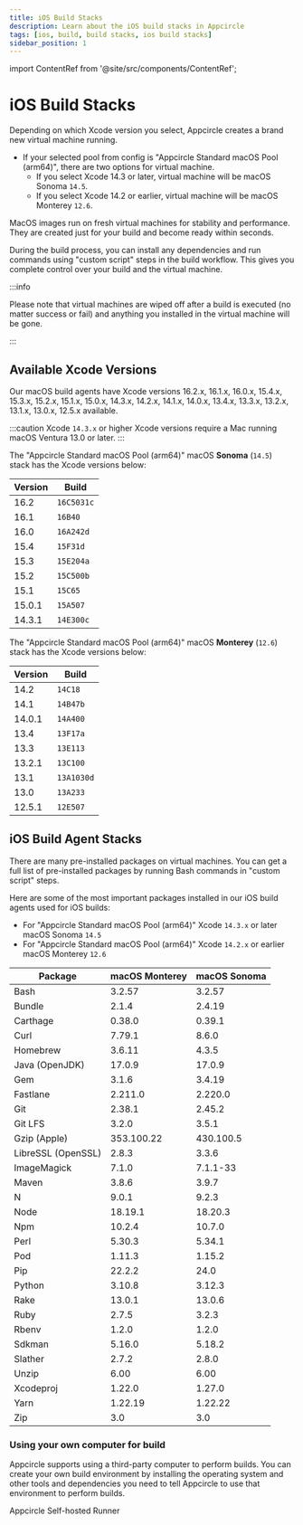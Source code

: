 ```yaml
---
title: iOS Build Stacks
description: Learn about the iOS build stacks in Appcircle
tags: [ios, build, build stacks, ios build stacks]
sidebar_position: 1
---
```


import ContentRef from '@site/src/components/ContentRef';

# iOS Build Stacks

Depending on which Xcode version you select, Appcircle creates a brand new virtual machine running.

- If your selected pool from config is "Appcircle Standard macOS Pool (arm64)", there are two options for virtual machine.
  - If you select Xcode 14.3 or later, virtual machine will be macOS Sonoma `14.5`.
  - If you select Xcode 14.2 or earlier, virtual machine will be macOS Monterey `12.6`.

MacOS images run on fresh virtual machines for stability and performance. They are created just for your build and become ready within seconds.

During the build process, you can install any dependencies and run commands using "custom script" steps in the build workflow. This gives you complete control over your build and the virtual machine.

:::info

Please note that virtual machines are wiped off after a build is executed (no matter success or fail) and anything you installed in the virtual machine will be gone.

:::

## Available Xcode Versions

Our macOS build agents have Xcode versions 16.2.x, 16.1.x, 16.0.x, 15.4.x, 15.3.x, 15.2.x, 15.1.x, 15.0.x, 14.3.x, 14.2.x, 14.1.x, 14.0.x, 13.4.x, 13.3.x, 13.2.x, 13.1.x, 13.0.x, 12.5.x available.

:::caution
Xcode `14.3.x` or higher Xcode versions require a Mac running macOS Ventura 13.0 or later.
:::

The "Appcircle Standard macOS Pool (arm64)" macOS **Sonoma** (`14.5`) stack has the Xcode versions below:

| Version | Build |
| ------- | ----- |
| 16.2 | `16C5031c` |
| 16.1 | `16B40` |
| 16.0 | `16A242d` |
| 15.4 | `15F31d` |
| 15.3 | `15E204a` |
| 15.2 | `15C500b` |
| 15.1 | `15C65` |
| 15.0.1 | `15A507` |
| 14.3.1 | `14E300c` |

The "Appcircle Standard macOS Pool (arm64)" macOS **Monterey** (`12.6`) stack has the Xcode versions below:

| Version | Build |
| ------- | ----- |
| 14.2 | `14C18` |
| 14.1 | `14B47b` |
| 14.0.1 | `14A400` |
| 13.4 | `13F17a` |
| 13.3 | `13E113` |
| 13.2.1 | `13C100` |
| 13.1 | `13A1030d` |
| 13.0 | `13A233` |
| 12.5.1 | `12E507` |

## iOS Build Agent Stacks

There are many pre-installed packages on virtual machines. You can get a full list of pre-installed packages by running Bash commands in "custom script" steps.

Here are some of the most important packages installed in our iOS build agents used for iOS builds:

- For "Appcircle Standard macOS Pool (arm64)" Xcode `14.3.x` or later macOS Sonoma `14.5`
- For "Appcircle Standard macOS Pool (arm64)" Xcode `14.2.x` or earlier macOS Monterey `12.6`

| Package            | macOS Monterey | macOS Sonoma |
| ------------------ | ---------------- | -------------- |
| Bash               | 3.2.57           | 3.2.57         |
| Bundle             | 2.1.4            | 2.4.19         |
| Carthage           | 0.38.0           | 0.39.1         |
| Curl               | 7.79.1           | 8.6.0          |
| Homebrew           | 3.6.11           | 4.3.5          |
| Java (OpenJDK)     | 17.0.9           | 17.0.9         |
| Gem                | 3.1.6            | 3.4.19         |
| Fastlane           | 2.211.0          | 2.220.0        |
| Git                | 2.38.1           | 2.45.2         |
| Git LFS            | 3.2.0            | 3.5.1          |
| Gzip (Apple)       | 353.100.22       | 430.100.5      |
| LibreSSL (OpenSSL) | 2.8.3            | 3.3.6          |
| ImageMagick        | 7.1.0            | 7.1.1-33       |
| Maven              | 3.8.6            | 3.9.7          |
| N                  | 9.0.1            | 9.2.3          |
| Node               | 18.19.1          | 18.20.3        |
| Npm                | 10.2.4           | 10.7.0         |
| Perl               | 5.30.3           | 5.34.1         |
| Pod                | 1.11.3           | 1.15.2         |
| Pip                | 22.2.2           | 24.0           |
| Python             | 3.10.8           | 3.12.3         |
| Rake               | 13.0.1           | 13.0.6         |
| Ruby               | 2.7.5            | 3.2.3          |
| Rbenv              | 1.2.0            | 1.2.0          |
| Sdkman             | 5.16.0           | 5.18.2         |
| Slather            | 2.7.2            | 2.8.0          |
| Unzip              | 6.00             | 6.00           |
| Xcodeproj          | 1.22.0           | 1.27.0         |
| Yarn               | 1.22.19          | 1.22.22        |
| Zip                | 3.0              | 3.0            |

### Using your own computer for build

Appcircle supports using a third-party computer to perform builds. You can create your own build environment by installing the operating system and other tools and dependencies you need to tell Appcircle to use that environment to perform builds.

<ContentRef url="/self-hosted-appcircle/self-hosted-runner">
Appcircle Self-hosted Runner
</ContentRef>
